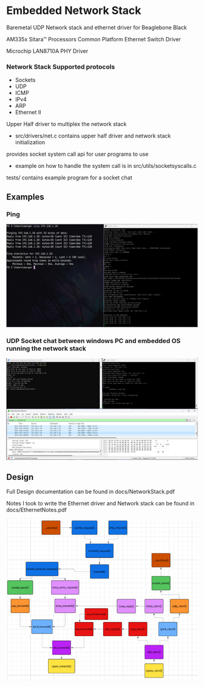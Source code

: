 # Embedded Network Stack

Baremetal UDP Network stack and ethernet driver for Beaglebone Black

AM335x Sitara™ Processors Common Platform Ethernet Switch Driver

Microchip LAN8710A PHY Driver

### Network Stack Supported protocols
- Sockets
- UDP
- ICMP
- IPv4
- ARP
- Ethernet II

Upper Half driver to multiplex the network stack
- src/drivers/net.c contains upper half driver and network stack initialization

provides socket system call api for user programs to use
- example on how to handle the system call is in src/utils/socketsyscalls.c

tests/ contains example program for a socket chat

## Examples

### Ping

![alt text](https://github.com/marwan475/Embedded-Network-Stack/blob/main/docs/ping.png)

### UDP Socket chat between windows PC and embedded OS running the network stack

![alt text](https://github.com/marwan475/Embedded-Network-Stack/blob/main/docs/schat.png)

## Design

Full Design documentation can be found in docs/NetworkStack.pdf

Notes I took to write the Ethernet driver and Network stack can be found in docs/EthernetNotes.pdf

![alt text](https://github.com/marwan475/Embedded-Network-Stack/blob/main/docs/Screenshot%202025-04-03%20043002.png)

